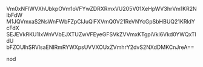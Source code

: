 Vm0xNFlWVXhUbkpOVm1oVFYwZDRXRmxVU205V01XeHpWV3hrVm1KR2NIbFdW
M1JQVmxaS2NsWnFWbFZpClJuQlFXVmQ0V21ReVNYcGpSbHBUQ21KRldYcFdX
SEJEVkRKU1IxWnVVbEJXTUZwVFEyeGFSVkZVVmxKTgpiVkl6Vkd0YWQxTldU
bFZOUlhSRVlsaENlRmRYWXpsUVVXOUxZVmhrY2dvS2NXdDMKCnJreA==

nod